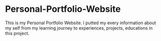 # Personal-Portfolio-Website
This is my Personal Portfolio Website. I putted my every information about my self from my learning journey to experiences, projects, educations in this project.
